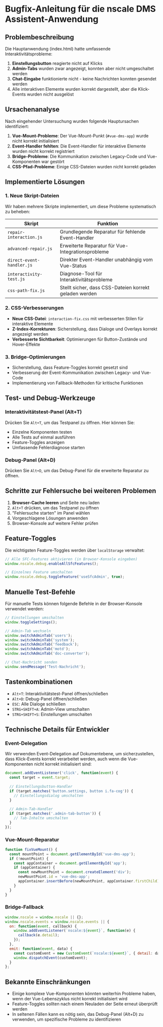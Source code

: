 # Bugfix-Anleitung für die nscale DMS Assistent-Anwendung

## Problembeschreibung

Die Hauptanwendung (index.html) hatte umfassende Interaktivitätsprobleme:

1. **Einstellungsbutton** reagierte nicht auf Klicks
2. **Admin-Tabs** wurden zwar angezeigt, konnten aber nicht umgeschaltet werden
3. **Chat-Eingabe** funktionierte nicht - keine Nachrichten konnten gesendet werden
4. Alle interaktiven Elemente wurden korrekt dargestellt, aber die Klick-Events wurden nicht ausgelöst

## Ursachenanalyse

Nach eingehender Untersuchung wurden folgende Hauptursachen identifiziert:

1. **Vue-Mount-Probleme**: Der Vue-Mount-Punkt (`#vue-dms-app`) wurde nicht korrekt initialisiert
2. **Event-Handler fehlten**: Die Event-Handler für interaktive Elemente wurden nicht korrekt registriert
3. **Bridge-Probleme**: Die Kommunikation zwischen Legacy-Code und Vue-Komponenten war gestört
4. **CSS-Pfad-Probleme**: Einige CSS-Dateien wurden nicht korrekt geladen

## Implementierte Lösungen

### 1. Neue Skript-Dateien

Wir haben mehrere Skripte implementiert, um diese Probleme systematisch zu beheben:

| Skript | Funktion |
|--------|----------|
| `repair-interaction.js` | Grundlegende Reparatur für fehlende Event-Handler |
| `advanced-repair.js` | Erweiterte Reparatur für Vue-Integrationsprobleme |
| `direct-event-handler.js` | Direkter Event-Handler unabhängig vom Vue-Status |
| `interactivity-test.js` | Diagnose-Tool für Interaktivitätsprobleme |
| `css-path-fix.js` | Stellt sicher, dass CSS-Dateien korrekt geladen werden |

### 2. CSS-Verbesserungen

- **Neue CSS-Datei**: `interaction-fix.css` mit verbesserten Stilen für interaktive Elemente
- **Z-Index-Korrekturen**: Sicherstellung, dass Dialoge und Overlays korrekt angezeigt werden
- **Verbesserte Sichtbarkeit**: Optimierungen für Button-Zustände und Hover-Effekte

### 3. Bridge-Optimierungen

- Sicherstellung, dass Feature-Toggles korrekt gesetzt sind
- Verbesserung der Event-Kommunikation zwischen Legacy- und Vue-Code
- Implementierung von Fallback-Methoden für kritische Funktionen

## Test- und Debug-Werkzeuge

### Interaktivitätstest-Panel (Alt+T)

Drücken Sie `Alt+T`, um das Testpanel zu öffnen. Hier können Sie:

- Einzelne Komponenten testen
- Alle Tests auf einmal ausführen
- Feature-Toggles anzeigen
- Umfassende Fehlerdiagnose starten

### Debug-Panel (Alt+D)

Drücken Sie `Alt+D`, um das Debug-Panel für die erweiterte Reparatur zu öffnen.

## Schritte zur Fehlersuche bei weiteren Problemen

1. **Browser-Cache leeren** und Seite neu laden
2. `Alt+T` drücken, um das Testpanel zu öffnen
3. "Fehlersuche starten" im Panel wählen
4. Vorgeschlagene Lösungen anwenden
5. Browser-Konsole auf weitere Fehler prüfen

## Feature-Toggles

Die wichtigsten Feature-Toggles werden über `localStorage` verwaltet:

```javascript
// Alle SFC-Features aktivieren (in Browser-Konsole eingeben)
window.nscale.debug.enableAllSfcFeatures();

// Einzelnes Feature umschalten
window.nscale.debug.toggleFeature('useSfcAdmin', true);
```

## Manuelle Test-Befehle

Für manuelle Tests können folgende Befehle in der Browser-Konsole verwendet werden:

```javascript
// Einstellungen umschalten
window.toggleSettings();

// Admin-Tab wechseln
window.switchAdminTab('users');
window.switchAdminTab('system');
window.switchAdminTab('feedback');
window.switchAdminTab('motd');
window.switchAdminTab('doc-converter');

// Chat-Nachricht senden
window.sendMessage('Test-Nachricht');
```

## Tastenkombinationen

- `Alt+T`: Interaktivitätstest-Panel öffnen/schließen
- `Alt+D`: Debug-Panel öffnen/schließen
- `ESC`: Alle Dialoge schließen
- `STRG+SHIFT+A`: Admin-View umschalten
- `STRG+SHIFT+S`: Einstellungen umschalten

## Technische Details für Entwickler

### Event-Delegation

Wir verwenden Event-Delegation auf Dokumentebene, um sicherzustellen, dass Klick-Events korrekt verarbeitet werden, auch wenn die Vue-Komponenten nicht korrekt initialisiert sind:

```javascript
document.addEventListener('click', function(event) {
  const target = event.target;
  
  // Einstellungsbutton-Handler
  if (target.matches('button.settings, button i.fa-cog')) {
    // Einstellungsdialog umschalten
  }
  
  // Admin-Tab-Handler
  if (target.matches('.admin-tab-button')) {
    // Tab-Inhalte umschalten
  }
});
```

### Vue-Mount-Reparatur

```javascript
function fixVueMount() {
  const mountPoint = document.getElementById('vue-dms-app');
  if (!mountPoint) {
    const appContainer = document.getElementById('app');
    if (appContainer) {
      const newMountPoint = document.createElement('div');
      newMountPoint.id = 'vue-dms-app';
      appContainer.insertBefore(newMountPoint, appContainer.firstChild);
    }
  }
}
```

### Bridge-Fallback

```javascript
window.nscale = window.nscale || {};
window.nscale.events = window.nscale.events || {
  on: function(event, callback) {
    window.addEventListener(`nscale:${event}`, function(e) {
      callback(e.detail);
    });
  },
  emit: function(event, data) {
    const customEvent = new CustomEvent(`nscale:${event}`, { detail: data });
    window.dispatchEvent(customEvent);
  }
};
```

## Bekannte Einschränkungen

- Einige komplexe Vue-Komponenten könnten weiterhin Probleme haben, wenn der Vue-Lebenszyklus nicht korrekt initialisiert wird
- Feature-Toggles sollten nach einem Neuladen der Seite erneut überprüft werden
- In seltenen Fällen kann es nötig sein, das Debug-Panel (Alt+D) zu verwenden, um spezifische Probleme zu identifizieren